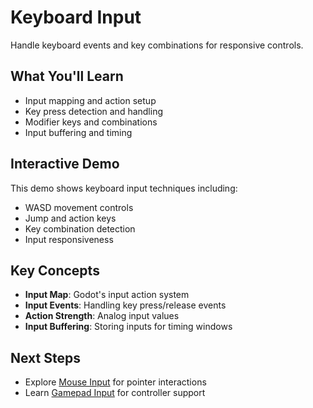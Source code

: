 # Keyboard Input

Handle keyboard events and key combinations for responsive controls.

## What You'll Learn

- Input mapping and action setup
- Key press detection and handling
- Modifier keys and combinations
- Input buffering and timing

## Interactive Demo

This demo shows keyboard input techniques including:
- WASD movement controls
- Jump and action keys
- Key combination detection
- Input responsiveness

<!-- start-embed-demo-/gdEmbed/exports/web/?category=input&scene=keyboard_input -->

## Key Concepts

- **Input Map**: Godot's input action system
- **Input Events**: Handling key press/release events
- **Action Strength**: Analog input values
- **Input Buffering**: Storing inputs for timing windows

## Next Steps

- Explore [Mouse Input](../mouse_input/) for pointer interactions
- Learn [Gamepad Input](../gamepad_input/) for controller support
